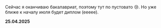 Сейчас я оканчиваю бакалавриат, поэтому тут по пустовато 😢. Но уже ближе к началу июля будет диплом (еееее).

**25.04.2025**  
